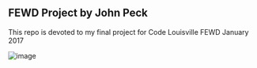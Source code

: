 ## FEWD Project by John Peck


This repo is devoted to my final project for Code Louisville FEWD January 2017

![image](https://cloud.githubusercontent.com/assets/25624153/22940545/3f66bdde-f2b0-11e6-8086-e8ab9dd39e2a.png)

